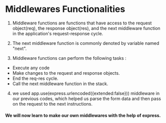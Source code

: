 # Middlewares Functionalities

1. Middleware functions are functions that have access to the request object(req), the response object(res), and the next middleware function in the application's request-response cycle.

2. The next middleware function is commonly denoted by variable named "next".

3. Middleware functions can perform the following tasks :
  - Execute any code
  - Make changes to the request and response objects.
  - End the req-res cycle.
  - Call the next middleware function in the stack.

4. we used app.use(express.urlencoded({extended:false})) middleware in our previous codes, which helped us parse the form data and then pass on the request to the next instructions.

#### We will now learn to make our own middlewares with the help of express.